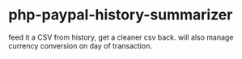 # php-paypal-history-summarizer

feed it a CSV from history, get a cleaner csv back.
will also manage currency conversion on day of transaction.

